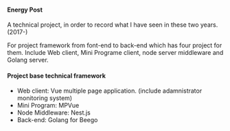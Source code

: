 #### Energy Post

A technical project, in order to record what I have seen in these two years.(2017-)

For project framework from font-end to back-end which has four project for them. Include Web client, Mini Programe client, node server middleware and Golang server.

#### Project base technical framework

- Web client: Vue multiple page application. (include adamnistrator monitoring system)
- Mini Program: MPVue
- Node Middleware: Nest.js
- Back-end: Golang for Beego
